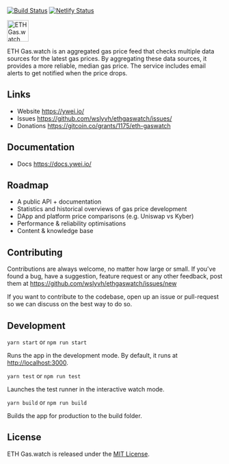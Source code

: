 [![Build Status](https://travis-ci.org/wslyvh/ethgaswatch.svg?branch=master)](https://travis-ci.org/wslyvh/ethgaswatch)
[![Netlify Status](https://api.netlify.com/api/v1/badges/8fc9f40f-2488-470d-87b0-f41b38c76b2a/deploy-status)](https://app.netlify.com/sites/ethgaswatch/deploys) 


<img src="https://ywei.io/fuel.png" alt="ETH Gas.watch" width="50"/> 

ETH Gas.watch is an aggregated gas price feed that checks multiple data sources for the latest gas prices. By aggregating these data sources, it provides a more reliable, median gas price. The service includes email alerts to get notified when the price drops.

## Links
- Website https://ywei.io/
- Issues https://github.com/wslyvh/ethgaswatch/issues/
- Donations https://gitcoin.co/grants/1175/eth-gaswatch

## Documentation 
- Docs https://docs.ywei.io/

## Roadmap 
- A public API + documentation
- Statistics and historical overviews of gas price development
- DApp and platform price comparisons (e.g. Uniswap vs Kyber)
- Performance & reliability optimisations 
- Content & knowledge base 

## Contributing
Contributions are always welcome, no matter how large or small. If you've found a bug, have a suggestion, feature request or any other feedback, post them at https://github.com/wslyvh/ethgaswatch/issues/new

If you want to contribute to the codebase, open up an issue or pull-request so we can discuss on the best way to do so. 

## Development 
`yarn start` or `npm run start`

Runs the app in the development mode. By default, it runs at [http://localhost:3000](http://localhost:3000).

`yarn test` or `npm run test`

Launches the test runner in the interactive watch mode.

`yarn build` or `npm run build`

Builds the app for production to the build folder.

## License

ETH Gas.watch is released under the [MIT License](https://opensource.org/licenses/MIT).
